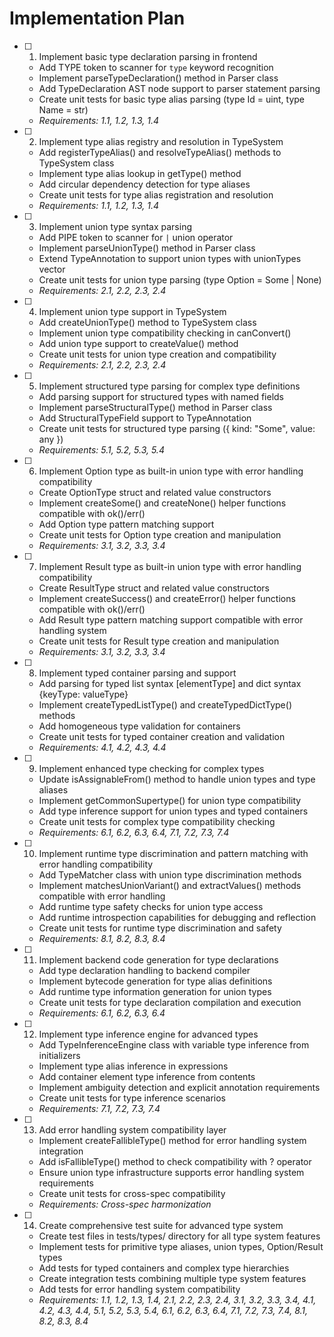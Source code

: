 # Implementation Plan

- [ ] 1. Implement basic type declaration parsing in frontend
  - Add TYPE token to scanner for `type` keyword recognition
  - Implement parseTypeDeclaration() method in Parser class
  - Add TypeDeclaration AST node support to parser statement parsing
  - Create unit tests for basic type alias parsing (type Id = uint, type Name = str)
  - _Requirements: 1.1, 1.2, 1.3, 1.4_

- [ ] 2. Implement type alias registry and resolution in TypeSystem
  - Add registerTypeAlias() and resolveTypeAlias() methods to TypeSystem class
  - Implement type alias lookup in getType() method
  - Add circular dependency detection for type aliases
  - Create unit tests for type alias registration and resolution
  - _Requirements: 1.1, 1.2, 1.3, 1.4_

- [ ] 3. Implement union type syntax parsing
  - Add PIPE token to scanner for `|` union operator
  - Implement parseUnionType() method in Parser class
  - Extend TypeAnnotation to support union types with unionTypes vector
  - Create unit tests for union type parsing (type Option = Some | None)
  - _Requirements: 2.1, 2.2, 2.3, 2.4_

- [ ] 4. Implement union type support in TypeSystem
  - Add createUnionType() method to TypeSystem class
  - Implement union type compatibility checking in canConvert()
  - Add union type support to createValue() method
  - Create unit tests for union type creation and compatibility
  - _Requirements: 2.1, 2.2, 2.3, 2.4_

- [ ] 5. Implement structured type parsing for complex type definitions
  - Add parsing support for structured types with named fields
  - Implement parseStructuralType() method in Parser class
  - Add StructuralTypeField support to TypeAnnotation
  - Create unit tests for structured type parsing ({ kind: "Some", value: any })
  - _Requirements: 5.1, 5.2, 5.3, 5.4_

- [ ] 6. Implement Option type as built-in union type with error handling compatibility
  - Create OptionType struct and related value constructors
  - Implement createSome() and createNone() helper functions compatible with ok()/err()
  - Add Option type pattern matching support
  - Create unit tests for Option type creation and manipulation
  - _Requirements: 3.1, 3.2, 3.3, 3.4_

- [ ] 7. Implement Result type as built-in union type with error handling compatibility
  - Create ResultType struct and related value constructors
  - Implement createSuccess() and createError() helper functions compatible with ok()/err()
  - Add Result type pattern matching support compatible with error handling system
  - Create unit tests for Result type creation and manipulation
  - _Requirements: 3.1, 3.2, 3.3, 3.4_

- [ ] 8. Implement typed container parsing and support
  - Add parsing for typed list syntax [elementType] and dict syntax {keyType: valueType}
  - Implement createTypedListType() and createTypedDictType() methods
  - Add homogeneous type validation for containers
  - Create unit tests for typed container creation and validation
  - _Requirements: 4.1, 4.2, 4.3, 4.4_

- [ ] 9. Implement enhanced type checking for complex types
  - Update isAssignableFrom() method to handle union types and type aliases
  - Implement getCommonSupertype() for union type compatibility
  - Add type inference support for union types and typed containers
  - Create unit tests for complex type compatibility checking
  - _Requirements: 6.1, 6.2, 6.3, 6.4, 7.1, 7.2, 7.3, 7.4_

- [ ] 10. Implement runtime type discrimination and pattern matching with error handling compatibility
  - Add TypeMatcher class with union type discrimination methods
  - Implement matchesUnionVariant() and extractValues() methods compatible with error handling
  - Add runtime type safety checks for union type access
  - Add runtime introspection capabilities for debugging and reflection
  - Create unit tests for runtime type discrimination and safety
  - _Requirements: 8.1, 8.2, 8.3, 8.4_

- [ ] 11. Implement backend code generation for type declarations
  - Add type declaration handling to backend compiler
  - Implement bytecode generation for type alias definitions
  - Add runtime type information generation for union types
  - Create unit tests for type declaration compilation and execution
  - _Requirements: 6.1, 6.2, 6.3, 6.4_

- [ ] 12. Implement type inference engine for advanced types
  - Add TypeInferenceEngine class with variable type inference from initializers
  - Implement type alias inference in expressions
  - Add container element type inference from contents
  - Implement ambiguity detection and explicit annotation requirements
  - Create unit tests for type inference scenarios
  - _Requirements: 7.1, 7.2, 7.3, 7.4_

- [ ] 13. Add error handling system compatibility layer
  - Implement createFallibleType() method for error handling system integration
  - Add isFallibleType() method to check compatibility with ? operator
  - Ensure union type infrastructure supports error handling system requirements
  - Create unit tests for cross-spec compatibility
  - _Requirements: Cross-spec harmonization_

- [ ] 14. Create comprehensive test suite for advanced type system
  - Create test files in tests/types/ directory for all type system features
  - Implement tests for primitive type aliases, union types, Option/Result types
  - Add tests for typed containers and complex type hierarchies
  - Create integration tests combining multiple type system features
  - Add tests for error handling system compatibility
  - _Requirements: 1.1, 1.2, 1.3, 1.4, 2.1, 2.2, 2.3, 2.4, 3.1, 3.2, 3.3, 3.4, 4.1, 4.2, 4.3, 4.4, 5.1, 5.2, 5.3, 5.4, 6.1, 6.2, 6.3, 6.4, 7.1, 7.2, 7.3, 7.4, 8.1, 8.2, 8.3, 8.4_